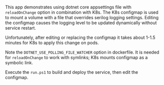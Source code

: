 This app demonstrates using dotnet core appsettings file with `reloadOnChange` option in combination with K8s.
The K8s configmap is used to mount a volume with a file that overrides serilog logging settings.
Editing the configmap causes the logging level to be updated dynamically without service restart.

Unfortunately, after editing or replacing the configmap it takes about 1-1.5 minutes for K8s to apply this change on pods.

Note the `DOTNET_USE_POLLING_FILE_WATCHER` option in dockerfile. It is needed for `reloadOnChange` to work with symlinks; K8s mounts configmap as a symbolic link.

Execute the `run.ps1` to build and deploy the service, then edit the configmap.
